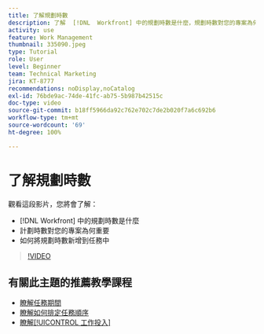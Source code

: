 ```yaml
---
title: 了解規劃時數
description: 了解  [!DNL  Workfront] 中的規劃時數是什麼，規劃時數對您的專案為何重要，以及如何把規劃時數新增到任務中。
activity: use
feature: Work Management
thumbnail: 335090.jpeg
type: Tutorial
role: User
level: Beginner
team: Technical Marketing
jira: KT-8777
recommendations: noDisplay,noCatalog
exl-id: 76bde9ac-74de-41fc-ab75-5b987b42515c
doc-type: video
source-git-commit: b18ff5966da92c762e702c7de2b020f7a6c692b6
workflow-type: tm+mt
source-wordcount: '69'
ht-degree: 100%

---
```


# 了解規劃時數

觀看這段影片，您將會了解：

* [!DNL  Workfront] 中的規劃時數是什麼
* 計劃時數對您的專案為何重要
* 如何將規劃時數新增到任務中

>[!VIDEO](https://video.tv.adobe.com/v/335090/?quality=12&learn=on)


<!---
learn more urls:
Overview of task duration and duration type
Planned hours overview
--->

## 有關此主題的推薦教學課程

* [瞭解任務期間](/help/manage-work/tasks/understand-task-durations.md)
* [瞭解如何排定任務順序](/help/manage-work/tasks/learn-to-sequence-tasks.md)
* [瞭解[!UICONTROL 工作投入]](/help/manage-work/tasks/understand-work-effort.md)

